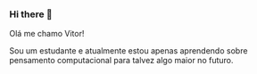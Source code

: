 ### Hi there 👋

Olá me chamo Vitor!

Sou um estudante e atualmente estou apenas aprendendo sobre pensamento computacional para talvez algo maior no futuro. 
